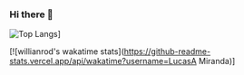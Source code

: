 ### Hi there 👋

<!--
**LucasAMiranda/LucasAMiranda** is a ✨ _special_ ✨ repository because its `README.md` (this file) appears on your GitHub profile.

- 🔭 Eu trabalho como professor online freelancer de programação voltado para jovens e adultos
- 🌱 Estou aprendendo a como me desenvolver como ser humano, acho isso primordial para qualquer profissão
- 👯 Estou participando de comunidades e colocaborando em blogs de estudos à distância
-->
![Top Langs](https://github-readme-stats.vercel.app/api/top-langs/?username=LucasAMiranda)]

[![willianrod's wakatime stats](https://github-readme-stats.vercel.app/api/wakatime?username=LucasA Miranda)]

